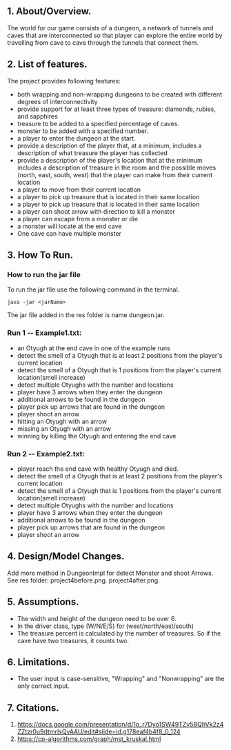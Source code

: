 ## 1. About/Overview.

The world for our game consists of a dungeon, a network of tunnels and caves that are interconnected so that player can
explore the entire world by travelling from cave to cave through the tunnels that connect them.

## 2. List of features.

The project provides following features:

* both wrapping and non-wrapping dungeons to be created with different degrees of interconnectivity
* provide support for at least three types of treasure: diamonds, rubies, and sapphires
* treasure to be added to a specified percentage of caves.
* monster to be added with a specified number.
* a player to enter the dungeon at the start.
* provide a description of the player that, at a minimum, includes a description of what treasure the player has
  collected
* provide a description of the player's location that at the minimum includes a description of treasure in the room and
  the possible moves (north, east, south, west) that the player can make from their current location
* a player to move from their current location
* a player to pick up treasure that is located in their same location
* a player to pick up treasure that is located in their same location
* a player can shoot arrow with direction to kill a monster
* a player can escape from a monster or die
* a monster will locate at the end cave
* One cave can have multiple monster

## 3. How To Run.

### How to run the jar file

To run the jar file use the following command in the terminal.

```
java -jar <jarName> 
```

The jar file added in the res folder is name dungeon.jar.

### Run 1 -- Example1.txt:
* an Otyugh at the end cave in one of the example runs
* detect the smell of a Otyugh that is at least 2 positions from the player's current location
* detect the smell of a Otyugh that is 1 positions from the player's current location(smell increase)
* detect multiple Otyughs with the number and locations
* player have 3 arrows when they enter the dungeon
* additional arrows to be found in the dungeon
* player pick up arrows that are found in the dungeon 
* player shoot an arrow
* hitting an Otyugh with an arrow
* missing an Otyugh with an arrow
* winning by killing the Otyugh and entering the end cave

### Run 2 -- Example2.txt:
* player reach the end cave with healthy Otyugh and died.
* detect the smell of a Otyugh that is at least 2 positions from the player's current location
* detect the smell of a Otyugh that is 1 positions from the player's current location(smell increase)
* detect multiple Otyughs with the number and locations
* player have 3 arrows when they enter the dungeon
* additional arrows to be found in the dungeon
* player pick up arrows that are found in the dungeon
* player shoot an arrow

## 4. Design/Model Changes.

Add more method in DungeonImpl for detect Monster and shoot Arrows.
See res folder: project4before.png. project4after.png.

## 5. Assumptions.

* The width and height of the dungeon need to be over 6.
* In the driver class, type (W/N/E/S) for (west/north/east/south)
* The treasure percent is calculated by the number of treasures. So if the cave have two treasures, it counts two.

## 6. Limitations.

* The user input is case-sensitive, "Wrapping" and "Nonwrapping" are the only correct input.

## 7. Citations.

1. https://docs.google.com/presentation/d/1o_r7Dyo1SW49TZv5BQhVk2z4ZZtzr0u9dtmrIsQvAAU/edit#slide=id.g178eaf4b4f8_0_124
2. https://cp-algorithms.com/graph/mst_kruskal.html